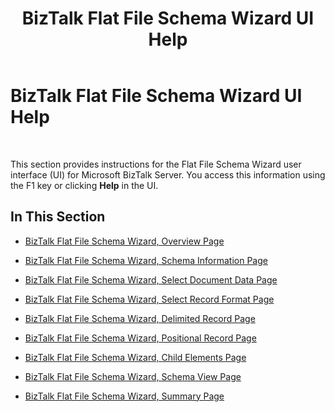 ﻿---
title: BizTalk Flat File Schema Wizard UI Help
TOCTitle: BizTalk Flat File Schema Wizard UI Help
ms:assetid: 944c8cc6-3488-4498-9533-c764b63d85ca
ms:mtpsurl: https://msdn.microsoft.com/en-us/library/Aa577401(v=BTS.80)
ms:contentKeyID: 51529784
ms.date: 08/30/2017
mtps_version: v=BTS.80
---

# BizTalk Flat File Schema Wizard UI Help

 

This section provides instructions for the Flat File Schema Wizard user interface (UI) for Microsoft BizTalk Server. You access this information using the F1 key or clicking **Help** in the UI.

## In This Section

  - [BizTalk Flat File Schema Wizard, Overview Page](biztalk-flat-file-schema-wizard-overview-page.md)

  - [BizTalk Flat File Schema Wizard, Schema Information Page](biztalk-flat-file-schema-wizard-schema-information-page.md)

  - [BizTalk Flat File Schema Wizard, Select Document Data Page](biztalk-flat-file-schema-wizard-select-document-data-page.md)

  - [BizTalk Flat File Schema Wizard, Select Record Format Page](biztalk-flat-file-schema-wizard-select-record-format-page.md)

  - [BizTalk Flat File Schema Wizard, Delimited Record Page](biztalk-flat-file-schema-wizard-delimited-record-page.md)

  - [BizTalk Flat File Schema Wizard, Positional Record Page](biztalk-flat-file-schema-wizard-positional-record-page.md)

  - [BizTalk Flat File Schema Wizard, Child Elements Page](biztalk-flat-file-schema-wizard-child-elements-page.md)

  - [BizTalk Flat File Schema Wizard, Schema View Page](biztalk-flat-file-schema-wizard-schema-view-page.md)

  - [BizTalk Flat File Schema Wizard, Summary Page](biztalk-flat-file-schema-wizard-summary-page.md)

